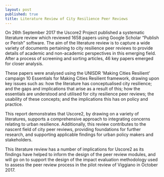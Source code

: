 ```yaml
---
layout: post
published: true
title: Literature Review of City Resilience Peer Reviews
---
```

On 26th September 2017 the Uscore2 Project published a systematic literature review which reviewed 1658 papers using Google Scholar “Publish or Perish” software. The aim of the literature review is to capture a wide variety of documents pertaining to city resilience peer reviews to provide details of academic and non-academic perspectives in this emerging field. After a process of screening and sorting articles, 46 key papers emerged for closer analysis.

These papers were analysed using the UNISDR 'Making Cities Resilient' campaign 10 Essentials for Making Cities Resilient framework, drawing upon key issues such as: how the literature has conceptualised city resilience; and the gaps and implications that arise as a result of this; how the essentials are understood and utilised for city resilience peer reviews; the usability of these concepts; and the implications this has on policy and practice.

This report demonstrates that Uscore2, by drawing on a variety of literatures, supports a comprehensive approach to integrating concerns relating to urban resilience. Additionally, this review contributes to the nascent field of city peer reviews, providing foundations for further research, and supporting applicable findings for urban policy makers and stakeholders.

This literature review has a number of implications for Uscore2 as its findings have helped to inform the design of the peer review modules, and will go on to support the design of the impact evaluation methodology used to assess the peer review process in the pilot review of Viggiano in October 2017.
